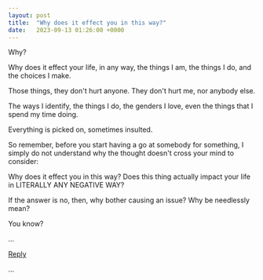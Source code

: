 ```yaml
---
layout: post
title:  "Why does it effect you in this way?"
date:   2023-09-13 01:26:00 +0000
---
```


Why?

Why does it effect your life, in any way, the things I am, the things I do, and the choices I make.

Those things, they don't hurt anyone. They don't hurt me, nor anybody else.

The ways I identify, the things I do, the genders I love, even the things that I spend my time doing.

Everything is picked on, sometimes insulted.

So remember, before you start having a go at somebody for something, I simply do not understand why the thought doesn't cross your mind to consider:

Why does it effect you in this way? Does this thing actually impact your life in LITERALLY ANY NEGATIVE WAY?

If the answer is no, then, why bother causing an issue? Why be needlessly mean?

You know?

...

<a href="mailto:TheNovimatrem@protonmail.ch?subject=RE%3A%20Social%20post%20-%20Why%20does%20it%20effect%20you%20in%20this%20way%3F">Reply</a>

...

